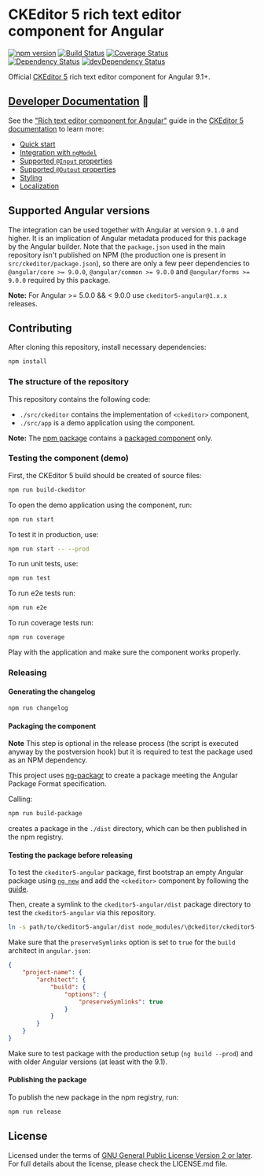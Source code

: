 # CKEditor 5 rich text editor component for Angular

[![npm version](https://badge.fury.io/js/%40ckeditor%2Fckeditor5-angular.svg)](https://www.npmjs.com/package/@ckeditor/ckeditor5-angular)
[![Build Status](https://travis-ci.org/ckeditor/ckeditor5-angular.svg?branch=master)](https://travis-ci.org/ckeditor/ckeditor5-angular)
[![Coverage Status](https://coveralls.io/repos/github/ckeditor/ckeditor5-angular/badge.svg?branch=master)](https://coveralls.io/github/ckeditor/ckeditor5-angular?branch=master)
<br>
[![Dependency Status](https://david-dm.org/ckeditor/ckeditor5-angular/status.svg)](https://david-dm.org/ckeditor/ckeditor5-angular)
[![devDependency Status](https://david-dm.org/ckeditor/ckeditor5-angular/dev-status.svg)](https://david-dm.org/ckeditor/ckeditor5-angular?type=dev)

Official [CKEditor 5](https://ckeditor.com/ckeditor-5/) rich text editor component for Angular 9.1+.

## [Developer Documentation](https://ckeditor.com/docs/ckeditor5/latest/builds/guides/integration/frameworks/angular.html) 📖

See the ["Rich text editor component for Angular"](https://ckeditor.com/docs/ckeditor5/latest/builds/guides/integration/frameworks/angular.html) guide in the [CKEditor 5 documentation](https://ckeditor.com/docs/ckeditor5/latest) to learn more:

* [Quick start](https://ckeditor.com/docs/ckeditor5/latest/builds/guides/integration/frameworks/angular.html#quick-start)
* [Integration with `ngModel`](https://ckeditor.com/docs/ckeditor5/latest/builds/guides/integration/frameworks/angular.html#integration-with-ngmodel)
* [Supported `@Input` properties](https://ckeditor.com/docs/ckeditor5/latest/builds/guides/integration/frameworks/angular.html#supported-input-properties)
* [Supported `@Output` properties](https://ckeditor.com/docs/ckeditor5/latest/builds/guides/integration/frameworks/angular.html#supported-output-properties)
* [Styling](https://ckeditor.com/docs/ckeditor5/latest/builds/guides/integration/frameworks/angular.html#styling)
* [Localization](https://ckeditor.com/docs/ckeditor5/latest/builds/guides/integration/frameworks/angular.html#localization)

## Supported Angular versions

The integration can be used together with Angular at version `9.1.0` and higher. It is an implication of Angular metadata produced for this package by the Angular builder. Note that the `package.json` used in the main repository isn't published on NPM (the production one is present in `src/ckeditor/package.json`), so there are only a few peer dependencies to `@angular/core >= 9.0.0`, `@angular/common >= 9.0.0` and `@angular/forms >= 9.0.0` required by this package.

**Note:** For Angular >= 5.0.0 && < 9.0.0 use `ckeditor5-angular@1.x.x` releases.

## Contributing

After cloning this repository, install necessary dependencies:

```bash
npm install
```

### The structure of the repository

This repository contains the following code:

* `./src/ckeditor` contains the implementation of `<ckeditor>` component,
* `./src/app` is a demo application using the component.

**Note:** The [npm package](https://www.npmjs.com/package/@ckeditor/ckeditor5-angular) contains a [packaged component](#packaging-the-component) only.

### Testing the component (demo)

First, the CKEditor 5 build should be created of source files:

```bash
npm run build-ckeditor
```

To open the demo application using the component, run:

```bash
npm run start
```

To test it in production, use:

```bash
npm run start -- --prod
```

To run unit tests, use:

```bash
npm run test
```

To run e2e tests run:

```bash
npm run e2e
```

To run coverage tests run:

```bash
npm run coverage
```

Play with the application and make sure the component works properly.

### Releasing

#### Generating the changelog

```bash
npm run changelog
```

#### Packaging the component

**Note** This step is optional in the release process (the script is executed anyway by the postversion hook) but it is required to test the package used as an NPM dependency.

This project uses [ng-packagr](https://www.npmjs.com/package/ng-packagr) to create a package meeting the Angular Package Format specification.

Calling:

```bash
npm run build-package
```

creates a package in the `./dist` directory, which can be then published in the npm registry.

#### Testing the package before releasing

To test the `ckeditor5-angular` package, first bootstrap an empty Angular package using [`ng new`](https://angular.io/cli/new) and add the `<ckeditor>` component by following the [guide](https://ckeditor.com/docs/ckeditor5/latest/builds/guides/integration/frameworks/angular.html).

Then, create a symlink to the `ckeditor5-angular/dist` package directory to test the `ckeditor5-angular` via this repository.

```bash
ln -s path/to/ckeditor5-angular/dist node_modules/\@ckeditor/ckeditor5-angular
```

Make sure that the `preserveSymlinks` option is set to `true` for the `build` architect in `angular.json`:

```json
{
	"project-name": {
		"architect": {
			"build": {
				"options": {
					"preserveSymlinks": true
				}
			}
		}
	}
}
```

Make sure to test package with the production setup (`ng build --prod`) and with older Angular versions (at least with the 9.1).

#### Publishing the package

To publish the new package in the npm registry, run:

```bash
npm run release
```

## License

Licensed under the terms of [GNU General Public License Version 2 or later](http://www.gnu.org/licenses/gpl.html). For full details about the license, please check the LICENSE.md file.
